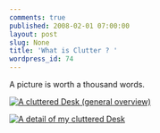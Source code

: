 ```yaml
---
comments: true
published: 2008-02-01 07:00:00
layout: post
slug: None
title: 'What is Clutter ? '
wordpress_id: 74
---
```


A picture is worth a thousand words.






[![A cluttered Desk (general overview)](http://farm3.static.flickr.com/2364/2233867159_6d9f27c9f8_m.jpg)](http://www.flickr.com/photos/basiglio/2233867159/)

[![A detail of my cluttered Desk](http://farm3.static.flickr.com/2132/2234656080_a805448d2d_m.jpg)](http://www.flickr.com/photos/basiglio/2234656080/)



